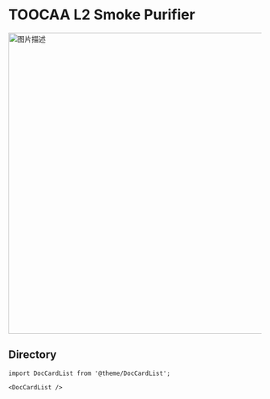 ﻿---
sidebar_position: 5
sidebar_label: TOOCAA L2 Smoke Purifier
---
# TOOCAA L2 Smoke Purifier
<img src="http://wiki-toocaa.oss-cn-hongkong.aliyuncs.com/Smoke%20Purifier/Frame%203.png" alt="图片描述" width="600" />

## Directory

```mdx-code-block
import DocCardList from '@theme/DocCardList';

<DocCardList />

